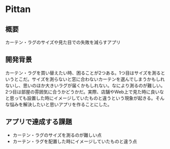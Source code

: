 # Pittan

## 概要
カーテン・ラグのサイズや見た目での失敗を減らすアプリ

## 開発背景
カーテン・ラグを買い替えたい時、困ることが2つある。1つ目はサイズを測るというとこだ。サイズを測らないと窓に合わないカーテンを選んでしまうかもしれないし、思いのほか大きいラグが届くかもしれない。なにより測るのが難しい。2つ目は部屋の雰囲気に合うかどうかだ。実際、店舗やWeb上で見た時に良いなと思っても設置した時にイメージしていたものと違うという現象が起きる。そんな悩みを解決したいと思いアプリを作ることにした。

## アプリで達成する課題
- カーテン・ラグのサイズを測るのが難しい点
- カーテン・ラグを配置した時にイメージしていたものと違う点
